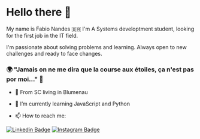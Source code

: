 # Hello there 👋

My name is Fabio Nandes 🇧🇷
I'm A Systems developtment student, looking for the first job in the IT field.

I'm passionate about solving problems and learning. Always open to new challenges and ready to face changes.

### 🌍 "Jamais on ne me dira que la course aux étoiles, ça n'est pas por moi..." 🧠


- 📍 From SC living in Blumenau
- 🌱 I’m currently learning JavaScript and Python


- 📫 How to reach me: 

 [![Linkedin Badge](https://img.shields.io/badge/-LinkedIn-blue?style=flat-square&logo=Linkedin&logoColor=white&link=https://www.linkedin.com/in/fabio-nandes-358117136/)](https://www.linkedin.com/in/fabio-nandes-358117136/)
 [![Instagram Badge](https://img.shields.io/badge/-Instagram-violet?style=flat-square&logo=Instagram&logoColor=white&link=https://www.instagram.com/me_fabios/)](https://www.instagram.com/me_fabios/)


